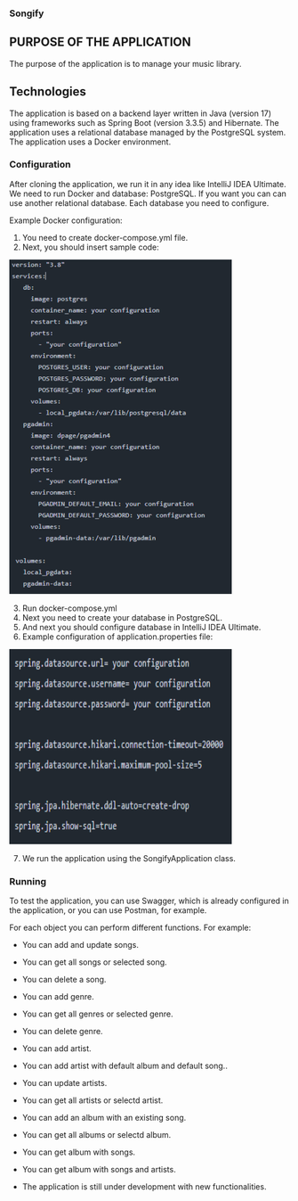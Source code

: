 ### Songify
## PURPOSE OF THE APPLICATION

The purpose of the application is to manage your music library.

## Technologies

The application is based on a backend layer written in Java (version 17) using frameworks such as Spring Boot (version 3.3.5) and Hibernate. 
The application uses a relational database managed by the PostgreSQL system. The application uses a Docker environment.

### Configuration
After cloning the application, we run it in any idea like IntelliJ IDEA Ultimate. We need to run Docker and database: PostgreSQL. If you want you can
can use another relational database. Each database you need to configure.

Example Docker configuration:
1. You need to create docker-compose.yml file.
2. Next, you should insert sample code:

  <img src="Images/docker-compose.PNG" alt="screen1" width="400" height="600">
   
3. Run docker-compose.yml
4. Next you need to create your database in PostgreSQL.
5. And next you should configure database in IntelliJ IDEA Ultimate.
6. Example configuration of application.properties file:
<img src="Images/applicationProperties.PNG" alt="screen2" width="400" height="350">

7. We run the application using the SongifyApplication class.

### Running
To test the application, you can use Swagger, which is already configured in the application, or you can use Postman, for example.

For each object you can perform different functions. For example: 
* You can add and update songs.
* You can get all songs or selected song.
* You can delete a song.
* You can add genre.
* You can get all genres or selected genre.
* You can delete genre.
* You can add artist.
* You can add artist with default album and default song..
* You can update artists.
* You can get all artists or selectd artist.
* You can add an album with an existing song.
* You can get all albums or selectd album.
* You can get album with songs.
* You can get album with songs and artists.

* The application is still under development with new functionalities.

  
